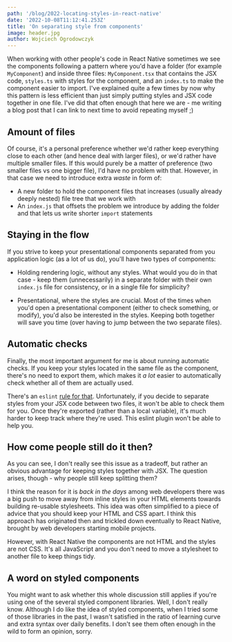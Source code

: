 ```yaml
---
path: '/blog/2022-locating-styles-in-react-native'
date: '2022-10-08T11:12:41.253Z'
title: 'On separating style from components'
image: header.jpg
author: Wojciech Ogrodowczyk
---
```


When working with other people's code in React Native sometimes we see the components following a pattern where you'd have a folder (for example `MyComponent`) and inside three files: `MyComponent.tsx` that contains the JSX code, `styles.ts` with styles for the component, and an `index.ts` to make the component easier to import. I've explained quite a few times by now why this pattern is less efficient than just simply putting styles and JSX code together in one file. I've did that often enough that here we are - me writing a blog post that I can link to next time to avoid repeating myself ;)

## Amount of files

Of course, it's a personal preference whether we'd rather keep everything close to each other (and hence deal with larger files), or we'd rather have multiple smaller files. If this would purely be a matter of preference (two smaller files vs one bigger file), I'd have no problem with that. However, in that case we need to introduce extra _waste_ in form of:

- A new folder to hold the component files that increases (usually already deeply nested) file tree that we work with
- An `index.js` that offsets the problem we introduce by adding the folder and that lets us write shorter `import` statements

## Staying in the flow

If you strive to keep your presentational components separated from you application logic (as a lot of us do), you'll have two types of components:

- Holding rendering logic, without any styles. What would you do in that case - keep them (unnecessarily) in a separate folder with their own `index.js` file for consistency, or in a single file for simplicity?

- Presentational, where the styles are crucial. Most of the times when you'd open a presentational component (either to check something, or modify), you'd also be interested in the styles. Keeping both together will save you time (over having to jump between the two separate files).

## Automatic checks

Finally, the most important argument for me is about running automatic checks. If you keep your styles located in the same file as the component, there's no need to export them, which makes it _a lot_ easier to automatically check whether all of them are actually used.

There's an `eslint` [rule for that](https://github.com/Intellicode/eslint-plugin-react-native/blob/master/docs/rules/no-unused-styles.md). Unfortunately, if you decide to separate styles from your JSX code between two files, it won't be able to check them for you. Once they're exported (rather than a local variable), it's much harder to keep track where they're used. This eslint plugin won't be able to help you.

## How come people still do it then?

As you can see, I don't really see this issue as a tradeoff, but rather an obvious advantage for keeping styles together with JSX. The question arises, though - why people still keep splitting them?

I think the reason for it is _back in the days_ among web developers there was a big push to move away from inline styles in your HTML elements towards building re-usable stylesheets. This idea was often simplified to a piece of advice that you should keep your HTML and CSS apart. I think this approach has originated then and trickled down eventually to React Native, brought by web developers starting mobile projects.

However, with React Native the components are not HTML and the styles are not CSS. It's all JavaScript and you don't need to move a stylesheet to another file to keep things tidy.

## A word on styled components

You might want to ask whether this whole discussion still applies if you're using one of the several styled component libraries. Well, I don't really know. Although I do like the idea of styled components, when I tried some of those libraries in the past, I wasn't satisfied in the ratio of learning curve and extra syntax over daily benefits. I don't see them often enough in the wild to form an opinion, sorry.
